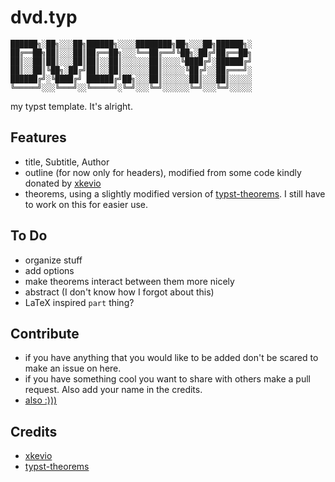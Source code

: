 # dvd.typ
```
██████╗░██╗░░░██╗██████╗░░░░████████╗██╗░░░██╗██████╗░
██╔══██╗██║░░░██║██╔══██╗░░░╚══██╔══╝╚██╗░██╔╝██╔══██╗
██║░░██║██║░░░██║██║░░██║░░░░░░██║░░░░╚████╔╝░██████╔╝
██║░░██║╚██╗░██╔╝██║░░██║░░░░░░██║░░░░░╚██╔╝░░██╔═══╝░
██████╔╝░╚████╔╝ ██████╔╝██╗░░░██║░░░░░░██║░░░██║░░░░░
╚═════╝░░░╚═══╝░░╚═════╝░╚═╝░░░╚═╝░░░░░░╚═╝░░░╚═╝░░░░░
```
my typst template. It's alright.

## Features
- title, Subtitle, Author
- outline (for now only for headers), modified from some code kindly donated by [xkevio](https://github.com/xkevio)
- theorems, using a slightly modified version of [typst-theorems](https://github.com/sahasatvik/typst-theorems). I still have to work on this for easier use.

## To Do
- organize stuff
- add options
- make theorems interact between them more nicely
- abstract (I don't know how I forgot about this)
- LaTeX inspired `part` thing?

## Contribute
- if you have anything that you would like to be added don't be scared to make an issue on here.
- if you have something cool you want to share with others make a pull request. Also add your name in the credits.
- [also :)))](https://paypal.me/dvdtsb)

## Credits
- [xkevio](https://github.com/xkevio)
- [typst-theorems](https://github.com/sahasatvik/typst-theorems)
